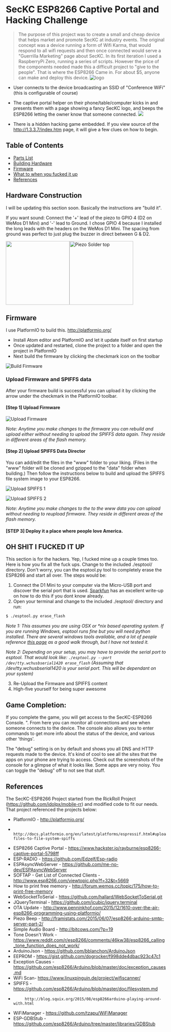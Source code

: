 # SecKC ESP8266 Captive Portal and Hacking Challenge
> The purpose of this project was to create a small and cheap device that helps market and promote SecKC at industry events. The original concept was a device running a form of Wifi Karma, that would respond to all wifi requests and then once connected would serve a "Guerrilla Marketing" page about SecKC. In its first iteration I used a RaspberryPi Zero, running a series of scripts. However the price of the components needed made this a difficult project to "give to the people".  That is where the ESP8266 Came in. For about $5, anyone can make and deploy this device.
![logo](http://i.imgur.com/MSpAXfE.jpg)

* User connects to the device broadcasting an SSID of "Conference WiFi" (this is configurable of course)
* The captive portal helper on their phone/table/computer kicks in and presents them with a page showing a fancy SecKC logo, and beeps the ESP8266 letting the owner know that someone connected.
![](./imgs/ESP-CaptivePortal.gif)


* There is a hidden hacking game embedded. If you view source of the http://1.3.3.7/index.htm page, it will give a few clues on how to begin.


## Table of Contents

- [Parts List](#parts-list)
- [Building Hardware](#hardware-construction)
- [Firmware](#firmware)
- [What to when you fucked it up](#oh-shit-i-fucked-it-up)
- [References](#references)





## Hardware Construction
I will be updating this section soon.  Basically the instructions are "build it".  

If you want sound:
Connect the '+' lead of the piezo to GPIO 4 (D2 on WeMos D1 Mini) and '-' lead to Ground.
I chose GPIO 4 because I installed the long leads with the headers on the WeMos D1 Mini. The spacing from ground was perfect to just plug the buzzer in direct between G & D2.

<img src="http://i.imgur.com/f8IIkPY.jpg" width="200"><img src="http://i.imgur.com/heRqjkN.jpg" alt="Piezo Solder top" width="200"/>


## Firmware
I use PlatformIO to build this.  http://platformio.org/

* Install Atom editor and PlatformIO and let it update itself on first startup
* Once updated and restarted, clone the project to a folder and open the project in PlatformIO
* Next build the firmware by clicking the checkmark icon on the toolbar

![Build Firmware](https://s20.postimg.org/e9mna84pp/build_firmware.png)


### Upload Firmware and SPIFFS data
After your firmware build is successful you can upload it by clicking the arrow under the checkmark in the PlatformIO toolbar.

#### [Step 1] Upload Firmware
![Upload Firmware](https://s20.postimg.org/ue4gppiot/upload_firmware.png)

*Note: Anytime you make changes to the firmware you can rebuild and upload either without needing to upload the SPIFFS data again. They reside in different areas of the flash memory.*


#### [Step 2] Upload SPIFFS Data Director

You can add/edit the files in the "www" folder to your liking. (Files in the "www" folder will be cloned and gzipped to the "data" folder when building.) Then follow the instructions below to build and upload the SPIFFS file system image to your ESP8266.

![Upload SPIFFS 1](https://s20.postimg.org/p1ymo5v4t/build_spiffs.png)

![Upload SPIFFS 2](https://s20.postimg.org/vrw3l0hy5/image.png)


*Note: Anytime you make changes to the to the www data you can upload without needing to reupload firmware. They reside in different areas of the flash memory.*

#### [STEP 3] Deploy it a place where people love America.

## OH SHIT I FUCKED IT UP
This section is for the hackers.  Yep, I fucked mine up a couple times too.  Here is how you fix all the fuck ups. Change to the included ./esptool/ directory.  Don't worry, you can the esptool.py tool to completely erase the ESP8266 and start all over.  The steps would be:

1. Connect the D1 Mini to your computer via the Micro-USB port and discover the serial port that is used. [Sparkfun](https://learn.sparkfun.com/tutorials/terminal-basics/connecting-to-your-device) has an excellent write-up on how to do this if you dont know already.
2. Open your terminal and change to the included ./esptool/ directory and run: 
```sh
$ ./esptool.py erase_flash
```


   *Note 1: This assumes you are using OSX or \*nix based operating system. If you are running Windows, esptool runs fine but you will need python installed. There are several windows tools available, and a lot of people reference [this page](http://www.pratikpanda.com/completely-format-erase-esp8266-flash-memory/) as a good walk through, but I have not tested it.* 


   *Note 2: Depending on your setup, you may have to provide the serial port to esptool.  That would look like: `./esptool.py --port /dev/tty.wchusbserial1420 erase_flash`  (Assuming that /dev/tty.wchusbserial1420 is your serial port.  This will be dependant on your system)*

3. Re-Upload the Firmware and SPIFFS content  
4. High-five yourself for being super awesome 

## Game Completion:
If you complete the game, you will get access to the SecKC-ESP8266 Console. ".
From here you can monitor all connections and see when someone connects to the device.
The console also allows you to enter commands to get more info about the status of the device, and various other 'things'.

The "debug" setting is on by default and shows you all DNS and HTTP requests made to the device. It's kind of cool to see all the sites that the apps on your phone are trying to access. Check out the screenshots of the console for a glimpse of what it looks like. Some apps are very noisy. You can toggle the "debug" off to not see that stuff.

## References
The SecKC-ESP8266 Project started from the RickRoll Project (https://github.com/idolpx/mobile-rr) and modified code to fit our needs.  That project referenced the projects below:

- PlatformIO - http://platformio.org/
-              http://docs.platformio.org/en/latest/platforms/espressif.html#uploading-files-to-file-system-spiffs
- ESP8266 Captive Portal - https://www.hackster.io/rayburne/esp8266-captive-portal-5798ff
- ESP-RADIO - https://github.com/Edzelf/Esp-radio
- ESPAsyncWebServer - https://github.com/me-no-dev/ESPAsyncWebServer
- SOFTAP - Get List of Connected Clients - http://www.esp8266.com/viewtopic.php?f=32&t=5669
- How to print free memory - http://forum.wemos.cc/topic/175/how-to-print-free-memory
- WebSocketToSerial - https://github.com/hallard/WebSocketToSerial.git
- JQueryTerminal - https://github.com/jcubic/jquery.terminal
- OTA Update - http://www.penninkhof.com/2015/12/1610-over-the-air-esp8266-programming-using-platformio/
- Piezo Beep - http://framistats.com/2015/06/07/esp8266-arduino-smtp-server-part-2/
- Simple Audio Board - http://bitcows.com/?p=19
- Tone Doesn't Work - https://www.reddit.com/r/esp8266/comments/46kw38/esp8266_calling_tone_function_does_not_work/
- ArduinoJson - https://github.com/bblanchon/ArduinoJson
- EEPROM - https://gist.github.com/dogrocker/f998dde4dbac923c47c1
- Exception Causes - https://github.com/esp8266/Arduino/blob/master/doc/exception_causes.md
- WiFi Scan- https://www.linuxpinguin.de/project/wifiscanner/
- SPIFFS - https://github.com/esp8266/Arduino/blob/master/doc/filesystem.md
-          http://blog.squix.org/2015/08/esp8266arduino-playing-around-with.html
- WiFiManager - https://github.com/tzapu/WiFiManager
- ESP-GDBStub - https://github.com/esp8266/Arduino/tree/master/libraries/GDBStub
